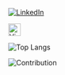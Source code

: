 <a href="https://www.linkedin.com/in/mireyalyons/" target="_blank"><img src="https://img.shields.io/badge/LinkedIn-%230077B5.svg?&style=flat-square&logo=linkedin&logoColor=white" alt="LinkedIn"></a>

<img src="https://img.shields.io/badge/VS%20Code-282C34?logo=visual-studio-code&logoColor=007ACC" alt="Visual Studio Code logo" title="Visual Studio Code" height="25" />

![Top Langs](https://github-readme-stats.vercel.app/api/top-langs/?username=mireyalyons&layout=compact)

![Contribution](https://activity-graph.herokuapp.com/graph?username=mireyalyons&theme=react-dark&hide_border=true&area=true)

